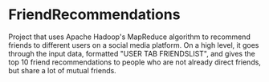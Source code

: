 # FriendRecommendations
Project that uses Apache Hadoop's MapReduce algorithm to recommend friends to different users on a social media platform.
On a high level, it goes through the input data, formatted "USER TAB FRIENDSLIST", and gives the top 10 friend recommendations to people who are not already direct friends, but share a lot of mutual friends.
